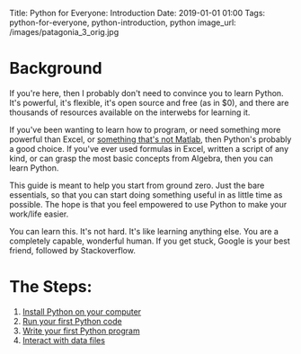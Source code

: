 Title: Python for Everyone: Introduction
Date: 2019-01-01 01:00
Tags: python-for-everyone, python-introduction, python
image_url: /images/patagonia_3_orig.jpg

# Background
<!-- PELICAN_BEGIN_SUMMARY -->
If you're here, then I probably don't need to convince you to learn Python. It's powerful, it's flexible, it's open source and free (as in $0), and there are thousands of resources available on the interwebs for learning it.
<!-- PELICAN_END_SUMMARY -->

If you've been wanting to learn how to program, or need something more powerful than Excel, or [something that's not Matlab]({filename}how-to-switch-from-matlab-to-python.md), then Python's probably a good choice. If you've ever used formulas in Excel, written a script of any kind, or can grasp the most basic concepts from Algebra, then you can learn Python.

This guide is meant to help you start from ground zero. Just the bare essentials, so that you can start doing something useful in as little time as possible. The hope is that you feel empowered to use Python to make your work/life easier.

You can learn this. It's not hard. It's like learning anything else. You are a completely capable, wonderful human. If you get stuck, Google is your best friend, followed by Stackoverflow.

# The Steps:
1. [Install Python on your computer]({filename}install-python-on-your-computer.md)
2. [Run your first Python code]({filename}run-your-first-python-code.md)
3. [Write your first Python program]({filename}write-your-first-python-program.md)
4. [Interact with data files]({filename}interact-with-data-files.md)
